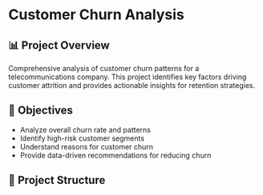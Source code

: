 # Customer Churn Analysis

## 📊 Project Overview
Comprehensive analysis of customer churn patterns for a telecommunications company. This project identifies key factors driving customer attrition and provides actionable insights for retention strategies.

## 🎯 Objectives
- Analyze overall churn rate and patterns
- Identify high-risk customer segments
- Understand reasons for customer churn
- Provide data-driven recommendations for reducing churn

## 📁 Project Structure

